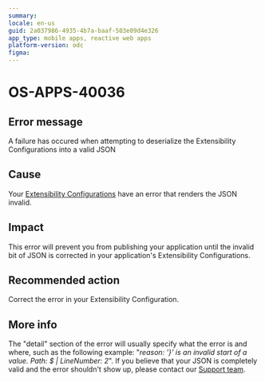 ```yaml
---
summary: 
locale: en-us
guid: 2a037986-4935-4b7a-baaf-503e09d4e326
app_type: mobile apps, reactive web apps
platform-version: odc
figma:
---
```


<h1>OS-APPS-40036</h1>

<h2>Error message</h2>

<p>A failure has occured when attempting to deserialize the Extensibility Configurations into a valid JSON</p>

<h2>Cause</h2>

<p>Your <a href="https://success.outsystems.com/documentation/outsystems_developer_cloud/building_apps/mobile_apps/extensibility_configurations_json_schema/">Extensibility Configurations</a> have an error that renders the JSON invalid.</p>

<h2>Impact</h2>

<p>This error will prevent you from publishing your application until the invalid bit of JSON is corrected in your application's Extensibility Configurations.</p>

<h2>Recommended action</h2>

<p> Correct the error in your Extensibility Configuration.</p>

<h2>More info</h2>

<p>The "detail" section of the error will usually specify what the error is and where, such as the following example: "<em>reason: '}' is an invalid start of a value. Path: $ | LineNumber: 2</em>". If you believe that your JSON is completely valid and the error shouldn't show up, please contact our <a href="https://success.outsystems.com/support/home/">Support team</a>.</p>
